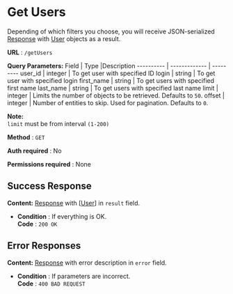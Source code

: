 # Get Users

Depending of which filters you choose, you will receive JSON-serialized [Response](../types/response.md) with [User](../types/user.md) objects as a result.

**URL** : `/getUsers`

**Query Parameters:** 
Field | Type |Description
---------- | ------------- | ---------
user_id | integer | To get user with specified ID
login | string | To get user with specified login 
first_name | string | To get users with specified first name 
last_name | string | To get users with specified last name
limit | integer | Limits the number of objects to be retrieved. Defaults to `50`.
offset | integer | Number of entities to skip. Used for pagination. Defaults to `0`.

**Note:**  
`limit` must be from interval `(1-200)`

**Method** : `GET`

**Auth required** : No

**Permissions required** : None

## Success Response

**Content:** [Response](../types/response.md) with [[User](../types/user.md)] in `result` field.

* **Condition** : If everything is OK.  
**Code** : `200 OK`

## Error Responses

**Content:** [Response](../types/response.md) with error description in `error` field.

* **Condition** : If parameters are incorrect.  
**Code** : `400 BAD REQUEST`


